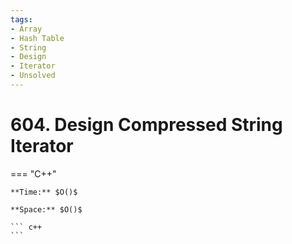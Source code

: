```yaml
---
tags:
- Array
- Hash Table
- String
- Design
- Iterator
- Unsolved
---
```



# 604. Design Compressed String Iterator

=== "C++"

    **Time:** $O()$

    **Space:** $O()$

    ``` c++
    ```